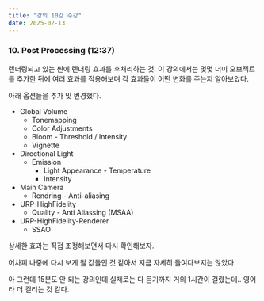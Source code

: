 ```yaml
---
title: "강의 10강 수강"
date: 2025-02-13
---
```


### 10. Post Processing (12:37)

렌더링되고 있는 씬에 렌더링 효과를 후처리하는 것. 이 강의에서는 몇몇 더미 오브젝트를 추가한 뒤에 여러 효과를 적용해보며 각 효과들이 어떤 변화를 주는지 알아보았다.

아래 옵션들을 추가 및 변경했다.

- Global Volume
  - Tonemapping
  - Color Adjustments
  - Bloom - Threshold / Intensity
  - Vignette
- Directional Light
  - Emission
    - Light Appearance - Temperature
    - Intensity
- Main Camera
  - Rendring - Anti-aliasing
- URP-HighFidelity
  - Quality - Anti Aliassing (MSAA)
- URP-HighFidelity-Renderer
  - SSAO

상세한 효과는 직접 조정해보면서 다시 확인해보자.

어차피 나중에 다시 보게 될 값들인 것 같아서 지금 자세히 들여다보지는 않았다.

아 그런데 15분도 안 되는 강의인데 실제로는 다 듣기까지 거의 1시간이 걸렸는데.. 영어라 더 걸리는 것 같다.
